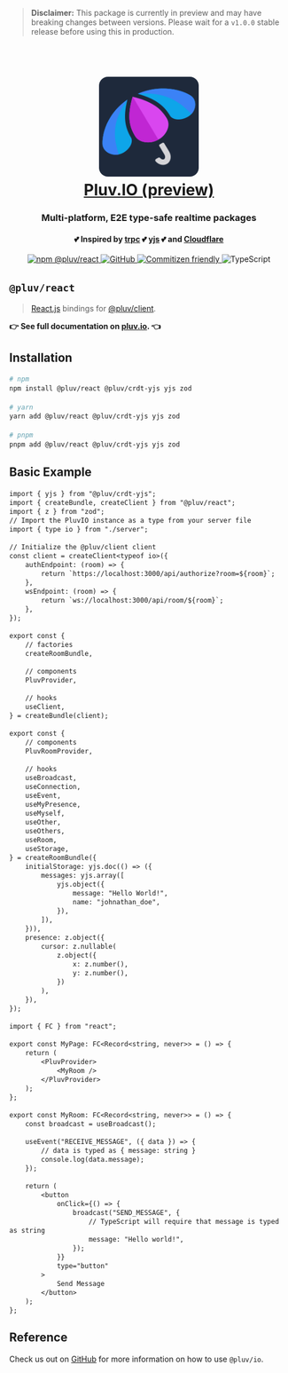 > **Disclaimer:**
> This package is currently in preview and may have breaking changes between versions. Please wait for a `v1.0.0` stable release before using this in production.

<h1 align="center">
  <br />
  <img src="https://github.com/pluv-io/pluv/blob/master/assets/pluv-icon-192x192.png?raw=true" alt="Pluv.IO" width="180" style="border-radius:16px" />
  <br />
  <a href="https://pluv.io/docs/introduction">Pluv.IO (preview)</a>
  <br />
</h1>

<h3 align="center">Multi-platform, E2E type-safe realtime packages</h3>
<h4 align="center">💕 Inspired by <a href="https://trpc.io">trpc</a> 💕 <a href="https://docs.yjs.dev/">yjs</a> 💕 and <a href="https://developers.cloudflare.com/">Cloudflare</a></h4>

<p align="center">
  <a href="https://www.npmjs.com/package/@pluv/react">
    <img src="https://img.shields.io/npm/v/@pluv/react" alt="npm @pluv/react" />
  </a>
  <a href="https://github.com/pluv-io/pluv/blob/master/LICENSE">
    <img alt="GitHub" src="https://img.shields.io/github/license/pluv-io/pluv" alt="License MIT" />
  </a>
  <a href="https://commitizen.github.io/cz-cli/">
    <img src="https://img.shields.io/badge/commitizen-friendly-brightgreen.svg" alt="Commitizen friendly" />
  </a>
  <img src="https://badgen.net/badge/-/TypeScript?icon=typescript&label&labelColor=blue&color=555555" alt="TypeScript" />
</p>

## `@pluv/react`

> [React.js](https://reactjs.org/) bindings for [@pluv/client](https://www.npmjs.com/package/@pluv/client).

**👉 See full documentation on [pluv.io](https://pluv.io/docs/introduction). 👈**

## Installation

```bash
# npm
npm install @pluv/react @pluv/crdt-yjs yjs zod

# yarn
yarn add @pluv/react @pluv/crdt-yjs yjs zod

# pnpm
pnpm add @pluv/react @pluv/crdt-yjs yjs zod
```

## Basic Example

```tsx
import { yjs } from "@pluv/crdt-yjs";
import { createBundle, createClient } from "@pluv/react";
import { z } from "zod";
// Import the PluvIO instance as a type from your server file
import { type io } from "./server";

// Initialize the @pluv/client client
const client = createClient<typeof io>({
    authEndpoint: (room) => {
        return `https://localhost:3000/api/authorize?room=${room}`;
    },
    wsEndpoint: (room) => {
        return `ws://localhost:3000/api/room/${room}`;
    },
});

export const {
    // factories
    createRoomBundle,

    // components
    PluvProvider,

    // hooks
    useClient,
} = createBundle(client);

export const {
    // components
    PluvRoomProvider,

    // hooks
    useBroadcast,
    useConnection,
    useEvent,
    useMyPresence,
    useMyself,
    useOther,
    useOthers,
    useRoom,
    useStorage,
} = createRoomBundle({
    initialStorage: yjs.doc(() => ({
        messages: yjs.array([
            yjs.object({
                message: "Hello World!",
                name: "johnathan_doe",
            }),
        ]),
    })),
    presence: z.object({
        cursor: z.nullable(
            z.object({
                x: z.number(),
                y: z.number(),
            })
        ),
    }),
});

import { FC } from "react";

export const MyPage: FC<Record<string, never>> = () => {
    return (
        <PluvProvider>
            <MyRoom />
        </PluvProvider>
    );
};

export const MyRoom: FC<Record<string, never>> = () => {
    const broadcast = useBroadcast();

    useEvent("RECEIVE_MESSAGE", ({ data }) => {
        // data is typed as { message: string }
        console.log(data.message);
    });

    return (
        <button
            onClick={() => {
                broadcast("SEND_MESSAGE", {
                    // TypeScript will require that message is typed as string
                    message: "Hello world!",
                });
            }}
            type="button"
        >
            Send Message
        </button>
    );
};
```

## Reference

Check us out on [GitHub](https://github.com/pluv-io/pluv) for more information on how to use `@pluv/io`.
